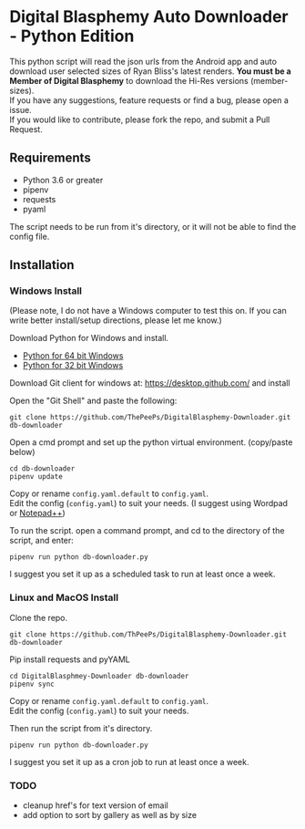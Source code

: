 # Digital Blasphemy Auto Downloader - Python Edition
This python script will read the json urls from the Android app and auto download user selected sizes of Ryan Bliss's latest renders.
**You must be a Member of Digital Blasphemy** to download the Hi-Res versions (member-sizes).<br>
If you have any suggestions, feature requests or find a bug, please open a issue.<br>
If you would like to contribute, please fork the repo, and submit a Pull Request.

## Requirements
* Python 3.6 or greater
* pipenv
* requests
* pyaml

The script needs to be run from it's directory, or it will not be able to find the config file.

## Installation
### Windows Install

(Please note, I do not have a Windows computer to test this on. If you can write better install/setup directions, please let me know.)

Download Python for Windows and install.<br>
* [Python for 64 bit Windows](https://www.python.org/ftp/python/3.7.6/python-3.7.6-amd64.exe)
* [Python for 32 bit Windows](https://www.python.org/ftp/python/3.7.6/python-3.7.6.exe)


Download Git client for windows at: https://desktop.github.com/ and install

Open the "Git Shell" and paste the following:

    git clone https://github.com/ThePeePs/DigitalBlasphemy-Downloader.git db-downloader

Open a cmd prompt and set up the python virtual environment. (copy/paste below)
    
    cd db-downloader
    pipenv update

Copy or rename `config.yaml.default` to `config.yaml`.<br>
Edit the config (`config.yaml`) to suit your needs. (I suggest using Wordpad or [Notepad++](https://notepad-plus-plus.org/downloads/ "Notepad++ Website"))

To run the script. open a command prompt, and cd to the directory of the script, and enter:

    pipenv run python db-downloader.py

I suggest you set it up as a scheduled task to run at least once a week.

### Linux and MacOS Install

Clone the repo.

    git clone https://github.com/ThPeePs/DigitalBlasphemy-Downloader.git db-downloader

Pip install requests and pyYAML

    cd DigitalBlasphmey-Downloader db-downloader
    pipenv sync
    
Copy or rename `config.yaml.default` to `config.yaml`.<br>
Edit the config (`config.yaml`) to suit your needs.

Then run the script from it's directory.

    pipenv run python db-downloader.py

I suggest you set it up as a cron job to run at least once a week.

### TODO
* cleanup href's for text version of email
* add option to sort by gallery as well as by size
